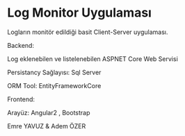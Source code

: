 # Log Monitor Uygulaması

Logların monitör edildiği basit Client-Server uygulaması.



Backend:

  Log eklenebilen ve listelenebilen ASPNET Core Web Servisi
  
  Persistancy Sağlayısı: Sql Server
  
  ORM Tool: EntityFrameworkCore
  



Frontend:

  Arayüz: Angular2 , Bootstrap


Emre YAVUZ & Adem ÖZER
